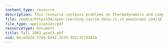 ```yaml
---
content_type: resource
description: This resource contains problems on thermodynamics and computers and programming.
file: /media/https%3A/open-learning-course-data-rc.s3.amazonaws.com/16-01-unified-engineering-i-ii-iii-iv-fall-2005-spring-2006/8ecebb2d57e660422576991c3574d42b_fall_2003_pset3.pdf
file_type: application/pdf
resourcetype: Document
title: fall_2003_pset3.pdf
uid: 8ecebb2d-57e6-6042-2576-991c3574d42b
---
```

